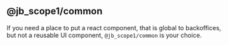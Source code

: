 ## @jb_scope1/common

If you need a place to put a react component, that is global to backoffices, but not a reusable UI component, `@jb_scope1/common` is your choice.
